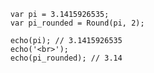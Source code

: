 ```luceescript+trycf
	var pi = 3.1415926535;
	var pi_rounded = Round(pi, 2);

	echo(pi); // 3.1415926535
	echo('<br>');
	echo(pi_rounded); // 3.14
```
